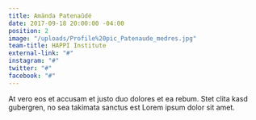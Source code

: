 ```yaml
---
title: Amända Patenaûdé
date: 2017-09-18 20:00:00 -04:00
position: 2
image: "/uploads/Profile%20pic_Patenaude_medres.jpg"
team-title: HAPPI Institute
external-link: "#"
instagram: "#"
twitter: "#"
facebook: "#"
---
```


At vero eos et accusam et justo duo dolores et ea rebum. Stet clita kasd gubergren, no sea takimata sanctus est Lorem ipsum dolor sit amet.